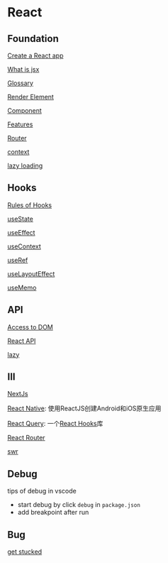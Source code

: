 # React

## Foundation

[Create a React app](react-create-app.md)

[What is jsx](react-jsx.md)

[Glossary](react-glossary.md)

[Render Element](react-render-element.md)

[Component](react-component.md)

[Features](react-features.md)

[Router](react-router.md)

[context](react-context.md)

[lazy loading](react-lazy-loading.md)

## Hooks

[Rules of Hooks](react-rules-of-hooks.md)

[useState](react-hooks-usestate.md)

[useEffect](react-hooks-useeffect.md)

[useContext](react-hooks-usecontext.md)

[useRef](react-hooks-useref.md)

[useLayoutEffect](react-hooks-uselayouteffect.md)

[useMemo]()


## API

[Access to DOM](react-api-refs.md)

[React API](react-api.md)

[lazy](react-api-lazy.md)

## III

[NextJs](nextjs.md)

[React Native](react-native.md): 使用ReactJS创建Android和iOS原生应用

[React Query](react-query.md): 一个[React Hooks]()库

[React Router](react-router-dom.md)

[swr](react-swr.md)

## Debug

tips of debug in vscode

- start debug by click `debug` in `package.json`
- add breakpoint after run

## Bug

[get stucked](react-learn-from-problem.md)
